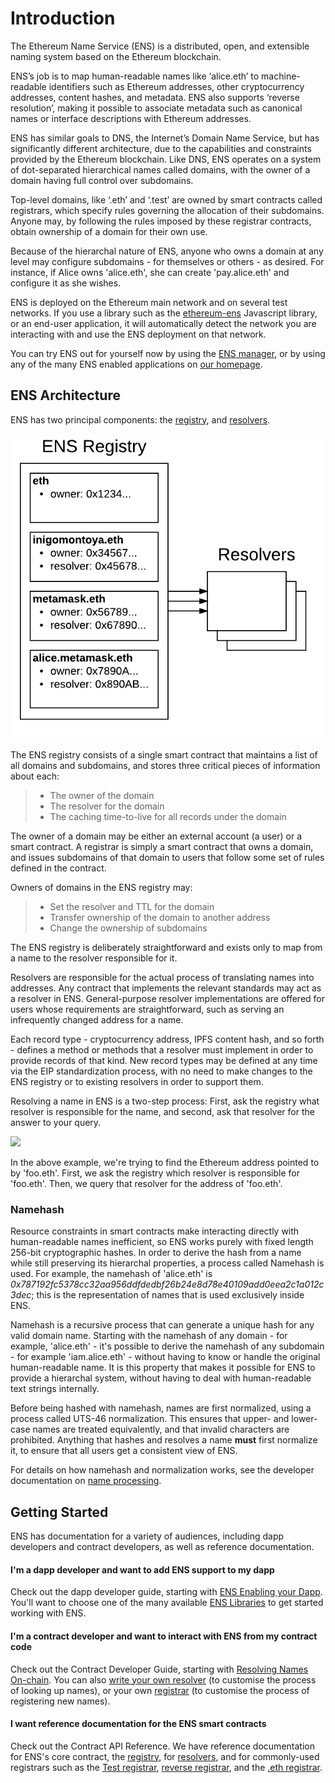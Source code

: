# Introduction

The Ethereum Name Service (ENS) is a distributed, open, and extensible naming system based on the Ethereum blockchain.

ENS’s job is to map human-readable names like ‘alice.eth’ to machine-readable identifiers such as Ethereum addresses, other cryptocurrency addresses, content hashes, and metadata. ENS also supports ‘reverse resolution’, making it possible to associate metadata such as canonical names or interface descriptions with Ethereum addresses.

ENS has similar goals to DNS, the Internet’s Domain Name Service, but has significantly different architecture, due to the capabilities and constraints provided by the Ethereum blockchain. Like DNS, ENS operates on a system of dot-separated hierarchical names called domains, with the owner of a domain having full control over subdomains.

Top-level domains, like ‘.eth’ and ‘.test’ are owned by smart contracts called registrars, which specify rules governing the allocation of their subdomains. Anyone may, by following the rules imposed by these registrar contracts, obtain ownership of a domain for their own use.

Because of the hierarchal nature of ENS, anyone who owns a domain at any level may configure subdomains - for themselves or others - as desired. For instance, if Alice owns 'alice.eth', she can create 'pay.alice.eth' and configure it as she wishes.

ENS is deployed on the Ethereum main network and on several test networks. If you use a library such as the [ethereum-ens](https://www.npmjs.com/package/ethereum-ens) Javascript library, or an end-user application, it will automatically detect the network you are interacting with and use the ENS deployment on that network.

You can try ENS out for yourself now by using the [ENS manager](https://app.ens.domains/), or by using any of the many ENS enabled applications on [our homepage](https://ens.domains/).

## ENS Architecture

ENS has two principal components: the [registry](contract-api-reference/ens.md), and [resolvers](contract-api-reference/publicresolver.md).

![](.gitbook/assets/ens-architecture.png)

The ENS registry consists of a single smart contract that maintains a list of all domains and subdomains, and stores three critical pieces of information about each:

> * The owner of the domain
> * The resolver for the domain
> * The caching time-to-live for all records under the domain

The owner of a domain may be either an external account \(a user\) or a smart contract. A registrar is simply a smart contract that owns a domain, and issues subdomains of that domain to users that follow some set of rules defined in the contract.

Owners of domains in the ENS registry may:

> * Set the resolver and TTL for the domain
> * Transfer ownership of the domain to another address
> * Change the ownership of subdomains

The ENS registry is deliberately straightforward and exists only to map from a name to the resolver responsible for it.

Resolvers are responsible for the actual process of translating names into addresses. Any contract that implements the relevant standards may act as a resolver in ENS. General-purpose resolver implementations are offered for users whose requirements are straightforward, such as serving an infrequently changed address for a name.

Each record type - cryptocurrency address, IPFS content hash, and so forth - defines a method or methods that a resolver must implement in order to provide records of that kind. New record types may be defined at any time via the EIP standardization process, with no need to make changes to the ENS registry or to existing resolvers in order to support them.

Resolving a name in ENS is a two-step process: First, ask the registry what resolver is responsible for the name, and second, ask that resolver for the answer to your query.

![](https://lh5.googleusercontent.com/_OPPzaxTxKggx9HuxloeWtK8ggEfIIBKRCEA6BKMwZdzAfUpIY6cz7NK5CFmiuw7TwknbhFNVRCJsswHLqkxUEJ5KdRzpeNbyg8_H9d2RZdG28kgipT64JyPZUP--bAizozaDcxCq34)

In the above example, we're trying to find the Ethereum address pointed to by 'foo.eth'. First, we ask the registry which resolver is responsible for 'foo.eth'. Then, we query that resolver for the address of 'foo.eth'.

### Namehash

Resource constraints in smart contracts make interacting directly with human-readable names inefficient, so ENS works purely with fixed length 256-bit cryptographic hashes. In order to derive the hash from a name while still preserving its hierarchal properties, a process called Namehash is used. For example, the namehash of 'alice.eth' is _0x787192fc5378cc32aa956ddfdedbf26b24e8d78e40109add0eea2c1a012c3dec_; this is the representation of names that is used exclusively inside ENS.

Namehash is a recursive process that can generate a unique hash for any valid domain name. Starting with the namehash of any domain - for example, 'alice.eth' - it's possible to derive the namehash of any subdomain - for example 'iam.alice.eth' - without having to know or handle the original human-readable name. It is this property that makes it possible for ENS to provide a hierarchal system, without having to deal with human-readable text strings internally.

Before being hashed with namehash, names are first normalized, using a process called UTS-46 normalization. This ensures that upper- and lower-case names are treated equivalently, and that invalid characters are prohibited. Anything that hashes and resolves a name **must** first normalize it, to ensure that all users get a consistent view of ENS.

For details on how namehash and normalization works, see the developer documentation on [name processing](contract-api-reference/name-processing.md).

## Getting Started

ENS has documentation for a variety of audiences, including dapp developers and contract developers, as well as reference documentation. 

#### I'm a dapp developer and want to add ENS support to my dapp

Check out the dapp developer guide, starting with [ENS Enabling your Dapp](dapp-developer-guide/ens-enabling-your-dapp.md). You'll want to choose one of the many available [ENS Libraries](dapp-developer-guide/ens-libraries.md) to get started working with ENS.

#### I'm a contract developer and want to interact with ENS from my contract code

Check out the Contract Developer Guide, starting with [Resolving Names On-chain](contract-developer-guide/resolving-names-on-chain.md). You can also [write your own resolver](contract-developer-guide/writing-a-resolver.md) \(to customise the process of looking up names\), or your own [registrar](contract-developer-guide/writing-a-registrar.md) \(to customise the process of registering new names\).

#### I want reference documentation for the ENS smart contracts

Check out the Contract API Reference. We have reference documentation for ENS's core contract, the [registry](contract-api-reference/ens.md), for [resolvers](contract-api-reference/publicresolver.md), and for commonly-used registrars such as the [Test registrar](contract-api-reference/testregistrar.md), [reverse registrar](contract-api-reference/reverseregistrar.md), and the [.eth registrar](contract-api-reference/.eth-permanent-registrar/).

